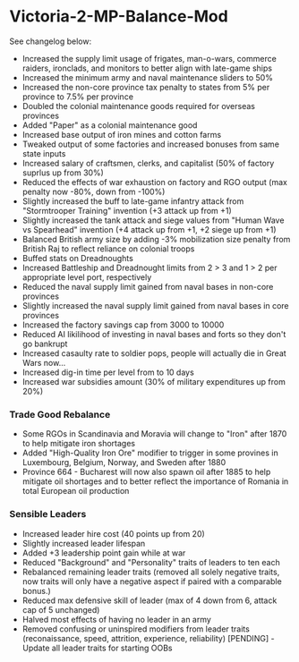 # Victoria-2-MP-Balance-Mod

See changelog below:

- Increased the supply limit usage of frigates, man-o-wars, commerce raiders, ironclads, and monitors to better align with late-game ships
- Increased the minimum army and naval maintenance sliders to 50%
- Increased the non-core province tax penalty to states from 5% per province to 7.5% per province
- Doubled the colonial maintenance goods required for overseas provinces
- Added "Paper" as a colonial maintenance good
- Increased base output of iron mines and cotton farms
- Tweaked output of some factories and increased bonuses from same state inputs
- Increased salary of craftsmen, clerks, and capitalist (50% of factory suprlus up from 30%)
- Reduced the effects of war exhaustion on factory and RGO output (max penalty now -80%, down from -100%)
- Slightly increased the buff to late-game infantry attack from "Stormtrooper Training" invention (+3 attack up from +1)
- Slightly increased the tank attack and siege values from "Human Wave vs Spearhead" invention (+4 attack up from +1, +2 siege up from +1)
- Balanced British army size by adding -3% mobilization size penalty from British Raj to reflect reliance on colonial troops
- Buffed stats on Dreadnoughts
- Increased Battleship and Dreadnought limits from 2 > 3 and 1 > 2 per appropriate level port, respectively
- Reduced the naval supply limit gained from naval bases in non-core provinces
- Slightly increased the naval supply limit gained from naval bases in core provinces
- Increased the factory savings cap from 3000 to 10000
- Reduced AI likilihood of investing in naval bases and forts so they don't go bankrupt
- Increased casaulty rate to soldier pops, people will actually die in Great Wars now...
- Increased dig-in time per level from to 10 days
- Increased war subsidies amount (30% of military expenditures up from 20%)

### Trade Good Rebalance ###

- Some RGOs in Scandinavia and Moravia will change to "Iron" after 1870 to help mitigate iron shortages
- Added "High-Quality Iron Ore" modifier to trigger in some provines in Luxembourg, Belgium, Norway, and Sweden after 1880
- Province 664 - Bucharest will now also spawn oil after 1885 to help mitigate oil shortages and to better reflect the importance of Romania in total European oil production

### Sensible Leaders ###

- Increased leader hire cost (40 points up from 20)
- Slightly increased leader lifespan
- Added +3 leadership point gain while at war
- Reduced "Background" and "Personality" traits of leaders to ten each
- Rebalanced remaining leader traits (removed all solely negative traits, now traits will only have a negative aspect if paired with a comparable bonus.)
- Reduced max defensive skill of leader (max of 4 down from 6, attack cap of 5 unchanged)
- Halved most effects of having no leader in an army
- Removed confusing or uninspired modifiers from leader traits (reconaissance, speed, attrition, experience, reliability)
[PENDING] - Update all leader traits for starting OOBs


